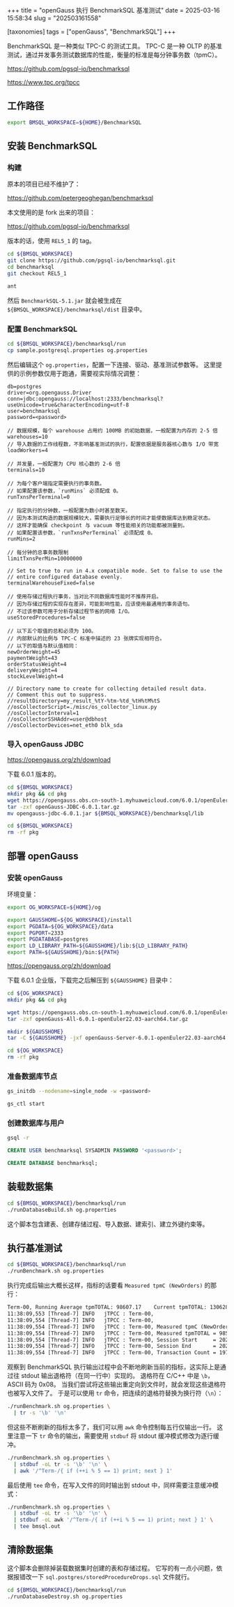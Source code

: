 +++
title = "openGauss 执行 BenchmarkSQL 基准测试"
date = 2025-03-16 15:58:34
slug = "202503161558"

[taxonomies]
tags = ["openGauss", "BenchmarkSQL"]
+++

BenchmarkSQL 是一种类似 TPC-C 的测试工具。
TPC-C 是一种 OLTP 的基准测试，通过并发事务测试数据库的性能，衡量的标准是每分钟事务数（tpmC）。

<!-- more -->

<https://github.com/pgsql-io/benchmarksql>

<https://www.tpc.org/tpcc>

## 工作路径

```sh
export BMSQL_WORKSPACE=${HOME}/BenchmarkSQL
```

## 安装 BenchmarkSQL

### 构建

原本的项目已经不维护了：

<https://github.com/petergeoghegan/benchmarksql>

本文使用的是 fork 出来的项目：

<https://github.com/pgsql-io/benchmarksql>

版本的话，使用 `REL5_1` 的 tag。

```sh
cd ${BMSQL_WORKSPACE}
git clone https://github.com/pgsql-io/benchmarksql.git
cd benchmarksql
git checkout REL5_1

ant
```

然后 `BenchmarkSQL-5.1.jar` 就会被生成在 `${BMSQL_WORKSPACE}/benchmarksql/dist` 目录中。

### 配置 BenchmarkSQL

```sh
cd ${BMSQL_WORKSPACE}/benchmarksql/run
cp sample.postgresql.properties og.properties
```

然后编辑这个 `og.properties`，配置一下连接、驱动、基准测试参数等。
这里提供的示例参数仅用于跑通，需要视实际情况调整：

```properties
db=postgres
driver=org.opengauss.Driver
conn=jdbc:opengauss://localhost:2333/benchmarksql?useUnicode=true&characterEncoding=utf-8
user=benchmarksql
password=<password>

// 数据规模，每个 warehouse 占用约 100MB 的初始数据，一般配置为内存的 2-5 倍
warehouses=10
// 导入数据的工作线程数，不影响基准测试的执行，配置依据是服务器核心数与 I/O 带宽
loadWorkers=4

// 并发量，一般配置为 CPU 核心数的 2-6 倍
terminals=10

// 为每个客户端指定需要执行的事务数。
// 如果配置该参数，`runMins` 必须配成 0。
runTxnsPerTerminal=0

// 指定执行的分钟数，一般配置为数小时甚至数天。
// 因为本测试构造的数据规模较大，需要执行足够长的时间才能使数据库达到稳定状态。
// 这样才能确保 checkpoint 与 vacuum 等性能相关的功能都被测量到。
// 如果配置该参数，`runTxnsPerTerminal` 必须配成 0。
runMins=2

// 每分钟的总事务数限制
limitTxnsPerMin=10000000

// Set to true to run in 4.x compatible mode. Set to false to use the
// entire configured database evenly.
terminalWarehouseFixed=false

// 使用存储过程执行事务，当对比不同数据库性能时不推荐开启。
// 因为存储过程的实现存在差异，可能影响性能，应该使用最通用的事务语句。
// 不过该参数可用于分析存储过程节省的网络 I/O。
useStoredProcedures=false

// 以下五个取值的总和必须为 100。
// 内部默认的比例与 TPC-C 标准中描述的 23 张牌实现相符合。
// 以下的取值与默认值相同：
newOrderWeight=45
paymentWeight=43
orderStatusWeight=4
deliveryWeight=4
stockLevelWeight=4

// Directory name to create for collecting detailed result data.
// Comment this out to suppress.
//resultDirectory=my_result_%tY-%tm-%td_%tH%tM%tS
//osCollectorScript=./misc/os_collector_linux.py
//osCollectorInterval=1
//osCollectorSSHAddr=user@dbhost
//osCollectorDevices=net_eth0 blk_sda
```

### 导入 openGauss JDBC

<https://opengauss.org/zh/download>

下载 6.0.1 版本的。

```sh
cd ${BMSQL_WORKSPACE}
mkdir pkg && cd pkg
wget https://opengauss.obs.cn-south-1.myhuaweicloud.com/6.0.1/openEuler22.03/arm/openGauss-JDBC-6.0.1.tar.gz
tar -zxf openGauss-JDBC-6.0.1.tar.gz
mv opengauss-jdbc-6.0.1.jar ${BMSQL_WORKSPACE}/benchmarksql/lib

cd ${BMSQL_WORKSPACE}
rm -rf pkg
```

## 部署 openGauss

### 安装 openGauss

环境变量：

```sh
export OG_WORKSPACE=${HOME}/og

export GAUSSHOME=${OG_WORKSPACE}/install
export PGDATA=${OG_WORKSPACE}/data
export PGPORT=2333
export PGDATABASE=postgres
export LD_LIBRARY_PATH=${GAUSSHOME}/lib:${LD_LIBRARY_PATH}
export PATH=${GAUSSHOME}/bin:${PATH}
```

<https://opengauss.org/zh/download>

下载 6.0.1 企业版，下载完之后解压到 `${GAUSSHOME}` 目录中：

```sh
cd ${OG_WORKSPACE}
mkdir pkg && cd pkg

wget https://opengauss.obs.cn-south-1.myhuaweicloud.com/6.0.1/openEuler22.03/arm/openGauss-All-6.0.1-openEuler22.03-aarch64.tar.gz
tar -zxf openGauss-All-6.0.1-openEuler22.03-aarch64.tar.gz

mkdir ${GAUSSHOME}
tar -C ${GAUSSHOME} -jxf openGauss-Server-6.0.1-openEuler22.03-aarch64.tar.bz2

cd ${OG_WORKSPACE}
rm -rf pkg
```

### 准备数据库节点

```sh
gs_initdb --nodename=single_node -w <password>

gs_ctl start
```

### 创建数据库与用户

```sh
gsql -r
```

```sql
CREATE USER benchmarksql SYSADMIN PASSWORD '<password>';

CREATE DATABASE benchmarksql;
```

## 装载数据集

```sh
cd ${BMSQL_WORKSPACE}/benchmarksql/run
./runDatabaseBuild.sh og.properties
```

这个脚本包含建表、创建存储过程、导入数据、建索引、建立外键约束等。

## 执行基准测试

```sh
cd ${BMSQL_WORKSPACE}/benchmarksql/run
./runBenchmark.sh og.properties
```

执行完成后输出大概长这样，指标的话要看 `Measured tpmC (NewOrders)` 的那行：

```txt
Term-00, Running Average tpmTOTAL: 98607.17    Current tpmTOTAL: 1306284    Memory Usage: 66MB / 1550MB
11:38:09,553 [Thread-7] INFO   jTPCC : Term-00,
11:38:09,554 [Thread-7] INFO   jTPCC : Term-00,
11:38:09,554 [Thread-7] INFO   jTPCC : Term-00, Measured tpmC (NewOrders) = 44511.25
11:38:09,554 [Thread-7] INFO   jTPCC : Term-00, Measured tpmTOTAL = 98585.38
11:38:09,554 [Thread-7] INFO   jTPCC : Term-00, Session Start     = 2025-03-18 11:36:09
11:38:09,554 [Thread-7] INFO   jTPCC : Term-00, Session End       = 2025-03-18 11:38:09
11:38:09,554 [Thread-7] INFO   jTPCC : Term-00, Transaction Count = 197224
```

观察到 BenchmarkSQL 执行输出过程中会不断地刷新当前的指标，这实际上是通过往 stdout 输出退格符（在同一行中）实现的。
退格符在 C/C++ 中是 `\b`，ASCII 码为 0x08。
当我们尝试将这些输出重定向到文件时，就会发现这些退格符也被写入文件了。
于是可以使用 `tr` 命令，把连续的退格符替换为换行符（`\n`）：

```sh
./runBenchmark.sh og.properties \
  | tr -s '\b' '\n'
```

但这些不断刷新的指标太多了，我们可以用 `awk` 命令控制每五行仅输出一行。
这里注意一下 `tr` 命令的输出，需要使用 `stdbuf` 将 stdout 缓冲模式修改为逐行缓冲。

```sh
./runBenchmark.sh og.properties \
  | stdbuf -oL tr -s '\b' '\n' \
  | awk '/^Term-/{ if (++i % 5 == 1) print; next } 1'
```

最后使用 `tee` 命令，在写入文件的同时输出到 stdout 中，同样需要注意缓冲模式：

```sh
./runBenchmark.sh og.properties \
  | stdbuf -oL tr -s '\b' '\n' \
  | stdbuf -oL awk '/^Term-/{ if (++i % 5 == 1) print; next } 1' \
  | tee bmsql.out
```

## 清除数据集

这个脚本会删除掉装载数据集时创建的表和存储过程。
它写的有一点小问题，依据报错改一下 `sql.postgres/storedProcedureDrops.sql` 文件就行。

```sh
cd ${BMSQL_WORKSPACE}/benchmarksql/run
./runDatabaseDestroy.sh og.properties
```

